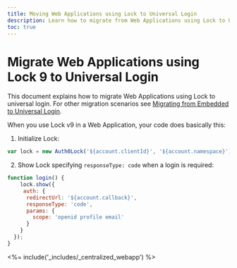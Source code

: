 ```yaml
---
title: Moving Web Applications using Lock to Universal Login 
description: Learn how to migrate from Web Applications using Lock to Universal Login
toc: true
---
```

# Migrate Web Applications using Lock 9 to Universal Login

This document explains how to migrate Web Applications using Lock to universal login. For other migration scenarios see [Migrating from Embedded to Universal Login](/guides/login/migration-embedded-centralized).

When you use Lock v9 in a Web Application, your code does basically this:

1. Initialize Lock:

```js
var lock = new Auth0Lock('${account.clientId}', '${account.namespace}');
```
2. Show Lock specifying `responseType: code` when a login is required:

```js
function login() {
    lock.show({
     auth: {
      redirectUrl: '${account.callback}',
      responseType: 'code',
      params: {
        scope: 'openid profile email' 
      }
    }
  });
}
```

<%= include('_includes/_centralized_webapp') %>
